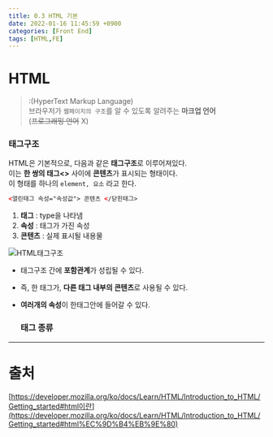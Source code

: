 ```yaml
---
title: 0.3 HTML 기본
date: 2022-01-16 11:45:59 +0900
categories: [Front End]
tags: [HTML,FE]
---
```


# HTML
>:(HyperText Markup Language)   
브라우저가 `웹페이지의 구조`를 알 수 있도록 알려주는 **마크업 언어**   
(~~프로그래밍 언어~~ X)   
   
   
### 태그구조
 HTML은 기본적으로, 다음과 같은 **태그구조**로 이루어져있다.   
 이는 **한 쌍의 태그<>** 사이에 **콘텐츠**가 표시되는 형태이다.      
이 형태를 하나의 `element, 요소` 라고 한다.     
```html
<열린태그 속성="속성값"> 콘텐츠 </닫힌태그>
```
1. **태그** : type을 나타냄
2. **속성** : 태그가 가진 속성 
3. **콘텐츠** : 실제 표시될 내용물 

![HTML태그구조](https://user-images.githubusercontent.com/67628725/177358509-a392a611-a940-4fee-9aa0-1cf1e1129331.png)
- 태그구조 간에 **포함관계**가 성립될 수 있다. 
- 즉, 한 태그가, **다른 태그 내부의 콘텐츠**로 사용될 수 있다.
- **여러개의 속성**이 한태그안에 들어갈 수 있다. 

    ### 태그 종류   
       
       
    
    
   
   
----

# 출처

[https://developer.mozilla.org/ko/docs/Learn/HTML/Introduction_to_HTML/Getting_started#html이란](https://developer.mozilla.org/ko/docs/Learn/HTML/Introduction_to_HTML/Getting_started#html%EC%9D%B4%EB%9E%80)
